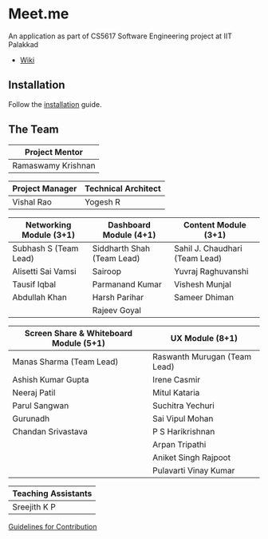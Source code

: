 # Meet.me

An application as part of CS5617 Software Engineering project at IIT Palakkad
* [Wiki](https://github.com/Yogesh7920/meet.me/wiki)

## Installation
Follow the [installation](https://github.com/Yogesh7920/meet.me/wiki/2.-Installation) guide. 


## The Team

| Project Mentor     |
|--------------------|
| Ramaswamy Krishnan |

| Project Manager    | Technical Architect   |
|--------------------|-----------------------|
|   Vishal Rao       |      Yogesh R         |


| Networking Module (3+1)         | Dashboard Module (4+1)     | Content Module (3+1)           | 
|---------------------------------|----------------------------|--------------------------------|
| Subhash S (Team Lead)           | Siddharth Shah (Team Lead) | Sahil J. Chaudhari (Team Lead) | 
| Alisetti Sai Vamsi              | Sairoop                    | Yuvraj Raghuvanshi             |           
| Tausif Iqbal                    | Parmanand Kumar            | Vishesh Munjal                 | 
| Abdullah Khan                   | Harsh Parihar              | Sameer Dhiman                  | 
|                                 | Rajeev Goyal               |                                |


| Screen Share & Whiteboard Module (5+1) | UX Module (8+1)              |
|----------------------------------------|------------------------------|
| Manas Sharma (Team Lead)               | Raswanth Murugan (Team Lead) |
| Ashish Kumar Gupta                     | Irene Casmir                 |
| Neeraj Patil                           | Mitul Kataria                |
| Parul Sangwan                          | Suchitra Yechuri             |
| Gurunadh                               | Sai Vipul Mohan              |
| Chandan Srivastava                     | P S Harikrishnan             |
|                                        | Arpan Tripathi               |
|                                        | Aniket Singh Rajpoot         |
|                                        | Pulavarti Vinay Kumar        |

| Teaching Assistants    |
|------------------------|
| Sreejith K P           |


[Guidelines for Contribution](./CONTRIBUTING.md)
